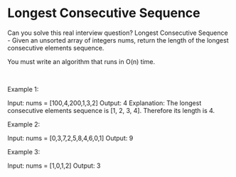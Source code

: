 # Longest Consecutive Sequence

Can you solve this real interview question? Longest Consecutive Sequence - Given an unsorted array of integers nums, return the length of the longest consecutive elements sequence.

You must write an algorithm that runs in O(n) time.

 

Example 1:


Input: nums = [100,4,200,1,3,2]
Output: 4
Explanation: The longest consecutive elements sequence is [1, 2, 3, 4]. Therefore its length is 4.


Example 2:


Input: nums = [0,3,7,2,5,8,4,6,0,1]
Output: 9


Example 3:


Input: nums = [1,0,1,2]
Output: 3